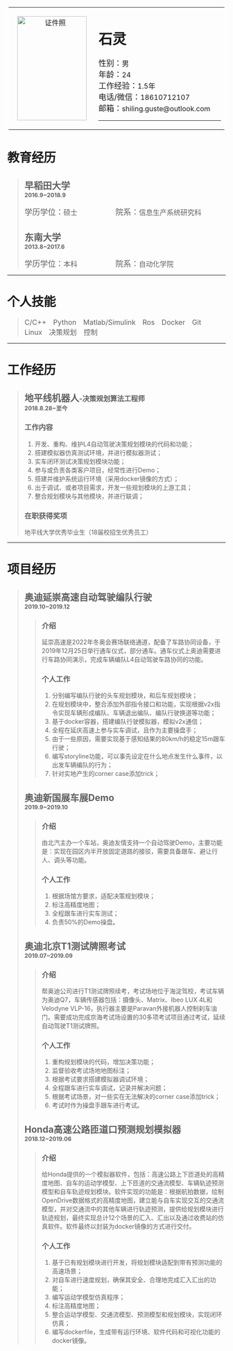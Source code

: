 <html>
<table style="border-style:solid;border-color:white;">
    <tr>
        <td align="center" width="300px">
            <img width="160" height="240" alt="证件照" src="https://note.youdao.com/yws/api/personal/file/WEB735bada49c77156202b6a38a339ed118?method=getImage&version=1328&cstk=SyoApjD_">
        </td>
        <td width="675px">
            <h1>石灵</h1>
            <font size=4>性别：</font><font size=3>男</font><br>
            <font size=4>年龄：</font><font size=3>24</font><br>
            <font size=4>工作经验：</font><font size=3>1.5年</font><br>
            <font size=4>电话/微信：</font><font size=3>18610712107</font><br>
            <font size=4>邮箱：</font><font size=3>shiling.guste@outlook.com</font><br>
            <hr>
        </td>
    </tr>
</table>

<h1>教育经历</h1>
<blockquote>
<h2>早稻田大学<br><font size=2>2016.9~2018.9</font></h2>
    <font size=4>学历学位：</font><font size=3>硕士</font>&emsp;&emsp;&emsp;&emsp;&emsp;&emsp;
    <font size=4>院系：</font><font size=3>信息生产系统研究科</font>
<h2>东南大学<br><font size=2>2013.8~2017.6</font></h2>
    <font size=4>学历学位：</font><font size=3>本科</font>&emsp;&emsp;&emsp;&emsp;&emsp;&emsp;
    <font size=4>院系：</font><font size=3>自动化学院</font>
</blockquote>
<hr>

<h1>个人技能</h1>
<blockquote>
<font size=3>C/C++&emsp;Python&emsp;Matlab/Simulink&emsp;Ros&emsp;Docker&emsp;Git&emsp;Linux&emsp;决策规划&emsp;控制</font>
</blockquote>
<hr>

<h1>工作经历</h1>
<blockquote>
<h2>地平线机器人<font size=3>-决策规划算法工程师</font><br><font size=2>2018.8.28~至今</font></h2>
    <h3>工作内容</h3>
    <ol>
    <li>开发、重构、维护L4自动驾驶决策规划模块的代码和功能；
    <li>搭建模拟器仿真测试环境，并进行模拟器测试；
    <li>实车闭环测试决策规划模块功能；
    <li>参与或负责各类客户项目，经常性进行Demo；
    <li>搭建并维护系统运行环境（采用docker镜像的方式）；
    <li>出于调试、或者项目需求，开发一些规划模块的上游工具；
    <li>整合规划模块与其他模块，并进行联调；
    </ol>
    <h3>在职获得奖项</h3>
    <font>地平线大学优秀毕业生（18届校招生优秀员工）</font>
</blockquote>
<hr>

<h1>项目经历</h1>
<blockquote>
<h2>奥迪延崇高速自动驾驶编队行驶<br><font size=2>2019.10~2019.12</font></h2>
    <blockquote>
    <h3>介绍</h3>
    <div>
    延崇高速是2022年冬奥会赛场联络通道，配备了车路协同设备，于2019年12月25日举行通车仪式，部分通车。通车仪式上奥迪需要进行车路协同演示，完成车辆编队L4自动驾驶车路协同的功能。
    </div>
    <h3>个人工作</h3>
    <ol>
    <li>分别编写编队行驶的头车规划模块，和后车规划模块；
    <li>在规划模块中，整合添加外部指令接口和功能，实现根据v2x指令实现车辆形成编队、车辆退出编队、编队行驶换道等功能；
    <li>基于docker容器，搭建编队行驶模拟器，模拟v2x通信；
    <li>全程在延庆高速上参与实车调试，且作为主要操盘手；
    <li>由于一些原因，需要实现基于感知结果的80km/h的稳定15m跟车行驶；
    <li>编写storyline功能，可以事先设定在什么地点发生什么事件，以出发车辆编队的行为；
    <li>针对实地产生的corner case添加trick；
    </ol>
    </blockquote>
<h2>奥迪新国展车展Demo<br><font size=2>2019.9~2019.10</font></h2>
    <blockquote>
    <h3>介绍</h3>
    <div>
    由北汽主办一个车站，奥迪友情支持一个自动驾驶Demo，主要功能是：实现在园区内半开放固定道路的接驳，需要具备跟车、避让行人、调头等功能。
    </div>
    <h3>个人工作</h3>
    <ol>
    <li>根据场馆方要求，适配决策规划模块；
    <li>标注高精度地图；
    <li>全程跟车进行实车测试；
    <li>负责50%的Demo操盘。
    </ol>
    </blockquote>
<h2>奥迪北京T1测试牌照考试<br><font size=2>2019.07~2019.09</font></h2>
    <blockquote>
    <h3>介绍</h3>
    <div>
    帮奥迪公司进行T1测试牌照续考，考试场地位于海淀驾校，考试车辆为奥迪Q7，车辆传感器包括：摄像头、Matrix、Ibeo LUX 4L和Velodyne VLP-16，执行器主要是Paravan外接机器人控制刹车油门。需要成功完成京海考试场设置的30多项考试项目通过考试，延续自动驾驶T1测试牌照。
    </div>
    <h3>个人工作</h3>
    <ol>
    <li>重构规划模块的代码，增加决策功能；
    <li>监督验收考试场地地图标注；
    <li>根据考试要求搭建模拟器调试环境；
    <li>全程跟车进行实车调试，记录并解决问题；
    <li>根据考试场景，对一些实在无法解决的corner case添加trick；
    <li>考试时作为操盘手跟车进行考试。
    </ol>
    </blockquote>
<h2>Honda高速公路匝道口预测规划模拟器<br><font size=2>2018.12~2019.06</font></h2>
    <blockquote>
    <h3>介绍</h3>
    <div>
    给Honda提供的一个模拟器软件，包括：高速公路上下匝道处的高精度地图、自车的运动学模型、上下匝道的交通流模型、车辆轨迹预测模型和自车轨迹规划模块。软件实现的功能是：根据航拍数据，绘制OpenDrive数据格式的高精度地图，建立能与自车实现交互的交通流模型，并对交通流中的其他车辆进行轨迹预测，提供给规划模块进行轨迹规划，最终实现总计12个场景的汇入、汇出以及通过收费站的仿真软件。软件最终以封装为docker镜像的方式进行交付。
    </div>
    <h3>个人工作</h3>
    <ol>
    <li>基于已有规划模块进行开发，将规划模块适配到带有预测功能的高速场景；
    <li>对自车进行速度规划，确保其安全、合理地完成汇入汇出的功能；
    <li>编写运动学模型仿真程序；
    <li>标注高精度地图；
    <li>整合运动学模型、交通流模型、预测模型和规划模块，实现闭环仿真；
    <li>编写dockerfile，生成带有运行环境、软件代码和可视化功能的docker镜像。
    </ol>
    </blockquote>
</blockquote>
</html>
